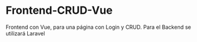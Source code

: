 # Frontend-CRUD-Vue
Frontend con Vue, para una página con Login y CRUD. Para el Backend se utilizará Laravel
